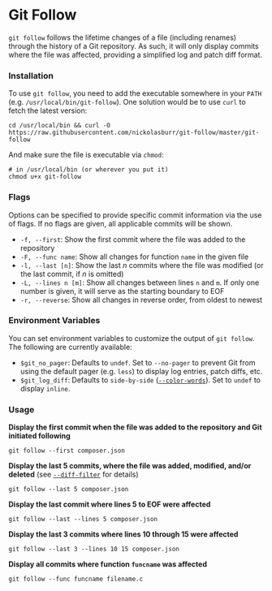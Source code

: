# Git Follow

`git follow` follows the lifetime changes of a file (including renames) through the history of a Git repository. As such, it will only display commits where the file was affected, providing a simplified log and patch diff format.

### Installation

To use `git follow`, you need to add the executable somewhere in your `PATH` (e.g. `/usr/local/bin/git-follow`). One solution would be to use `curl` to fetch the latest version:

```shell
cd /usr/local/bin && curl -O https://raw.githubusercontent.com/nickolasburr/git-follow/master/git-follow
```

And make sure the file is executable via `chmod`:

```shell
# in /usr/local/bin (or wherever you put it)
chmod u+x git-follow
```

### Flags

Options can be specified to provide specific commit information via the use of flags. If no flags are given, all applicable commits will be shown.

+ `-f, --first`: Show the first commit where the file was added to the repository
+ `-F, --func name`: Show all changes for function `name` in the given file
+ `-l, --last [n]`: Show the last _n_ commits where the file was modified (or the last commit, if _n_ is omitted)
+ `-L, --lines n [m]`: Show all changes between lines `n` and `m`. If only one number is given, it will serve as the starting boundary to EOF
+ `-r, --reverse`: Show all changes in reverse order, from oldest to newest

### Environment Variables

You can set environment variables to customize the output of `git follow`. The following are currently available:

+ `$git_no_pager`: Defaults to `undef`. Set to `--no-pager` to prevent Git from using the default pager (e.g. `less`) to display log entries, patch diffs, etc.
+ `$git_log_diff`: Defaults to `side-by-side` ([`--color-words`](https://git-scm.com/docs/git-log#git-log---color-wordsltregexgt)). Set to `undef` to display `inline`.

### Usage

**Display the first commit when the file was added to the repository and Git initiated following**

```shell
git follow --first composer.json
```

**Display the last 5 commits, where the file was added, modified, and/or deleted** (see [`--diff-filter`](https://git-scm.com/docs/git-log#git-log---diff-filterACDMRTUXB82308203) for details)

```shell
git follow --last 5 composer.json
```

**Display the last commit where lines 5 to EOF were affected**

```shell
git follow --last --lines 5 composer.json
```

**Display the last 3 commits where lines 10 through 15 were affected**

```shell
git follow --last 3 --lines 10 15 composer.json
```

**Display all commits where function `funcname` was affected**

```shell
git follow --func funcname filename.c
```


